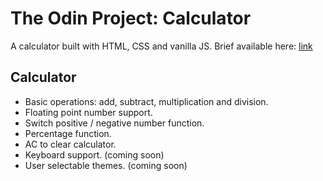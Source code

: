 # The Odin Project: Calculator
A calculator built with HTML, CSS and vanilla JS.
Brief available here: [link](https://www.theodinproject.com/lessons/foundations-calculator)

## Calculator
- Basic operations: add, subtract, multiplication and division.
- Floating point number support.
- Switch positive / negative number function.
- Percentage function.
- AC to clear calculator.
- Keyboard support. (coming soon)
- User selectable themes. (coming soon)